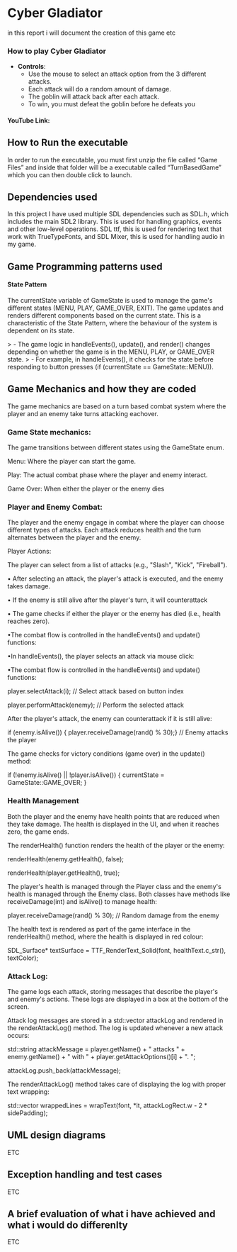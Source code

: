 <h1>Cyber Gladiator</h1>

<p>in this report i will document the creation of this game etc </p>


<h3>How to play Cyber Gladiator</h3>

- **Controls**:
  - Use the mouse to select an attack option from the 3 different attacks.
  - Each attack will do a random amount of damage.
  - The goblin will attack back after each attack.
  - To win, you must defeat the goblin before he defeats you


<h4>YouTube Link:</h4>

<h2>How to Run the executable</h2>
<p>In order to run the executable, you must first unzip the file called “Game Files” and inside that folder will be a executable called “TurnBasedGame” which you can then double click to launch.</p>

<h2>Dependencies used</h2>
<p>In this project I have used multiple SDL dependencies such as SDL.h, which includes the main SDL2 library. This is used for handling graphics, events and other low-level operations.
SDL ttf, this is used for rendering text that work with TrueTypeFonts, and
SDL Mixer, this is used for handling audio in my game.</p>

<h2>Game Programming patterns used</h2>
<h4>State Pattern</h4>
<p>The currentState variable of GameState is used to manage the game's different states (MENU, PLAY, GAME_OVER, EXIT). The game updates and renders different components based on the current state. This is a characteristic of the State Pattern, where the behaviour of the system is dependent on its state.</p>
> - The game logic in handleEvents(), update(), and render() changes depending on whether the game is in the MENU, PLAY, or GAME_OVER state.
> - For example, in handleEvents(), it checks for the state before responding to button presses (if (currentState == GameState::MENU)).

  

<h2>Game Mechanics and how they are coded</h2>
<p>The game mechanics are based on a turn based combat system where the player and an enemy take turns attacking eachover.</p>
<h3>Game State mechanics:</h3>
<p>The game transitions between different states using the GameState enum.</p>
<p>Menu: Where the player can start the game.</p>
<p>Play: The actual combat phase where the player and enemy interact.</p>
<p>Game Over: When either the player or the enemy dies</p>


<h3>Player and Enemy Combat:</h3>
<p>The player and the enemy engage in combat where the player can choose different types of attacks. Each attack reduces health and the turn alternates between the player and the enemy.</p>
<p>Player Actions:</p>
<p>The player can select from a list of attacks (e.g., "Slash", "Kick", "Fireball").</p>
<p>•	After selecting an attack, the player's attack is executed, and the enemy takes damage.</p>
<p>•	If the enemy is still alive after the player's turn, it will counterattack</p>
<p>•	The game checks if either the player or the enemy has died (i.e., health reaches zero).</p>
<p>•The combat flow is controlled in the handleEvents() and update() functions:</p>
<p>•In handleEvents(), the player selects an attack via mouse click:</p>
<p>•The combat flow is controlled in the handleEvents() and update() functions:</p>
<p>player.selectAttack(i);        // Select attack based on button index</p>
<p>player.performAttack(enemy);   // Perform the selected attack</p>
<p>After the player's attack, the enemy can counterattack if it is still alive:</p>
<p>if (enemy.isAlive()) {
    player.receiveDamage(rand() % 30);}  // Enemy attacks the player</p>
<p>The game checks for victory conditions (game over) in the update() method:</p>
<p>if (!enemy.isAlive() || !player.isAlive()) {
    currentState = GameState::GAME_OVER;
}</p>

<h3>Health Management</h3>
<p>Both the player and the enemy have health points that are reduced when they take damage. The health is displayed in the UI, and when it reaches zero, the game ends.</p>
<p>The renderHealth() function renders the health of the player or the enemy:</p>
<p>renderHealth(enemy.getHealth(), false);</p>
<p>renderHealth(player.getHealth(), true);</p>
<p>The player's health is managed through the Player class and the enemy's health is managed through the Enemy class. Both classes have methods like receiveDamage(int) and isAlive() to manage health:</p>
<p>player.receiveDamage(rand() % 30);  // Random damage from the enemy</p>
<p>The health text is rendered as part of the game interface in the renderHealth() method, where the health is displayed in red colour:</p>
<p>SDL_Surface* textSurface = TTF_RenderText_Solid(font, healthText.c_str(), textColor);</p>

<h3>Attack Log:</h3>
<p>The game logs each attack, storing messages that describe the player's and enemy's actions. These logs are displayed in a box at the bottom of the screen.</p>
<p>Attack log messages are stored in a std::vector<std::string> attackLog and rendered in the renderAttackLog() method. The log is updated whenever a new attack occurs:</p>
<p>std::string attackMessage = player.getName() + " attacks " + enemy.getName() + " with " + player.getAttackOptions()[i] + ". ";</p>
<p>attackLog.push_back(attackMessage);</p>
<p>The renderAttackLog() method takes care of displaying the log with proper text wrapping:</p>
<p>std::vector<std::string> wrappedLines = wrapText(font, *it, attackLogRect.w - 2 * sidePadding);</p>
  
<h2>UML design diagrams</h2>
<p>ETC</p>

<h2>Exception handling and test cases</h2>
<p>ETC</p>

<h2>A brief evaluation of what i have achieved and what i would do differenlty</h2>
<p>ETC</p>
